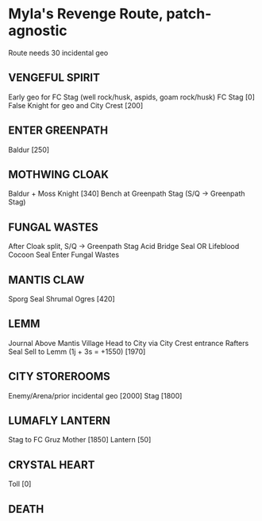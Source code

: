 # Myla's Revenge Route, patch-agnostic

Route needs 30 incidental geo

## VENGEFUL SPIRIT
Early geo for FC Stag (well rock/husk, aspids, goam rock/husk)
FC Stag [0]
False Knight for geo and City Crest [200]

## ENTER GREENPATH
Baldur [250]

## MOTHWING CLOAK
Baldur + Moss Knight [340]
Bench at Greenpath Stag
(S/Q -> Greenpath Stag)

## FUNGAL WASTES
After Cloak split, S/Q -> Greenpath Stag
Acid Bridge Seal OR Lifeblood Cocoon Seal
Enter Fungal Wastes

## MANTIS CLAW
Sporg Seal
Shrumal Ogres [420]

## LEMM
Journal Above Mantis Village
Head to City via City Crest entrance
Rafters Seal
Sell to Lemm (1j + 3s = +1550) [1970]

## CITY STOREROOMS
Enemy/Arena/prior incidental geo [2000]
Stag [1800]

## LUMAFLY LANTERN
Stag to FC
Gruz Mother [1850]
Lantern [50]

## CRYSTAL HEART
Toll [0]

## DEATH
